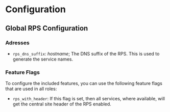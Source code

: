 
# Configuration

## Global RPS Configuration

### Adresses

- `rps_dns_suffix`: *hostname*; The DNS suffix of the RPS. This is used to generate the service names.


### Feature Flags

To configure the included features, you can use the following feature flags that are used in all roles:

- `rps_with_header`: If this flag is set, then all services, where available, will get the central site header of the RPS enabled.
